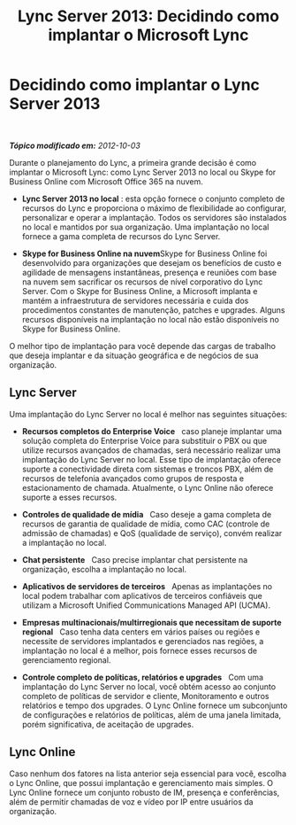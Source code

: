 ﻿---
title: 'Lync Server 2013: Decidindo como implantar o Microsoft Lync'
TOCTitle: Decidindo como implantar o Microsoft Lync
ms:assetid: 6ca677d3-745d-4935-8f05-19274a8bccf2
ms:mtpsurl: https://technet.microsoft.com/pt-br/library/JJ204979(v=OCS.15)
ms:contentKeyID: 49307024
ms.date: 05/19/2016
mtps_version: v=OCS.15
ms.translationtype: HT
---

# Decidindo como implantar o Lync Server 2013

 

_**Tópico modificado em:** 2012-10-03_

Durante o planejamento do Lync, a primeira grande decisão é como implantar o Microsoft Lync: como Lync Server 2013 no local ou Skype for Business Online com Microsoft Office 365 na nuvem.

  - **Lync Server 2013 no local** : esta opção fornece o conjunto completo de recursos do Lync e proporciona o máximo de flexibilidade ao configurar, personalizar e operar a implantação. Todos os servidores são instalados no local e mantidos por sua organização. Uma implantação no local fornece a gama completa de recursos do Lync Server.

  - **Skype for Business Online na nuvem**Skype for Business Online foi desenvolvido para organizações que desejam os benefícios de custo e agilidade de mensagens instantâneas, presença e reuniões com base na nuvem sem sacrificar os recursos de nível corporativo do Lync Server. Com o Skype for Business Online, a Microsoft implanta e mantém a infraestrutura de servidores necessária e cuida dos procedimentos constantes de manutenção, patches e upgrades. Alguns recursos disponíveis na implantação no local não estão disponíveis no Skype for Business Online.

O melhor tipo de implantação para você depende das cargas de trabalho que deseja implantar e da situação geográfica e de negócios de sua organização.

## Lync Server

Uma implantação do Lync Server no local é melhor nas seguintes situações:

  - **Recursos completos do Enterprise Voice**   caso planeje implantar uma solução completa do Enterprise Voice para substituir o PBX ou que utilize recursos avançados de chamadas, será necessário realizar uma implantação do Lync Server no local. Esse tipo de implantação oferece suporte a conectividade direta com sistemas e troncos PBX, além de recursos de telefonia avançados como grupos de resposta e estacionamento de chamada. Atualmente, o Lync Online não oferece suporte a esses recursos.

  - **Controles de qualidade de mídia**   Caso deseje a gama completa de recursos de garantia de qualidade de mídia, como CAC (controle de admissão de chamadas) e QoS (qualidade de serviço), convém realizar a implantação no local.

  - **Chat persistente**   Caso precise implantar chat persistente na organização, escolha a implantação no local.

  - **Aplicativos de servidores de terceiros**   Apenas as implantações no local podem trabalhar com aplicativos de terceiros confiáveis que utilizam a Microsoft Unified Communications Managed API (UCMA).

  - **Empresas multinacionais/multirregionais que necessitam de suporte regional**   Caso tenha data centers em vários países ou regiões e necessite de servidores implantados e gerenciados nas regiões, a implantação no local é a melhor, pois fornece esses recursos de gerenciamento regional.

  - **Controle completo de políticas, relatórios e upgrades**   Com uma implantação do Lync Server no local, você obtém acesso ao conjunto completo de políticas de servidor e cliente, Monitoramento e outros relatórios e tempo dos upgrades. O Lync Online fornece um subconjunto de configurações e relatórios de políticas, além de uma janela limitada, porém significativa, de aceitação de upgrades.

## Lync Online

Caso nenhum dos fatores na lista anterior seja essencial para você, escolha o Lync Online, que possui implantação e gerenciamento mais simples. O Lync Online fornece um conjunto robusto de IM, presença e conferências, além de permitir chamadas de voz e vídeo por IP entre usuários da organização.

